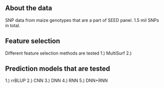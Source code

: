 ## About the data
SNP data from maize genotypes that are a part of SEED panel. 1.5 mil SNPs in total. 

## Feature selection
Different feature selection methods are tested
1.) MultiSurf
2.) 

## Prediction models that are tested
1.) rrBLUP
2.) CNN
3.) DNN
4.) RNN
5.) DNN+RNN



